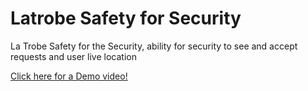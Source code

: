 # Latrobe Safety for Security
La Trobe Safety for the Security, ability for security to see and accept requests and user live location

[Click here for a Demo video! ](https://res.cloudinary.com/hbcfhna19/video/upload/v1619241947/LaTrobeSafety_ie6scd.mp4)
